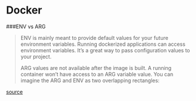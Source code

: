 # Docker

###ENV vs ARG

> ENV is mainly meant to provide default values for your future environment variables. Running dockerized applications can access environment variables. It’s a great way to pass configuration values to your project.
>
> ARG values are not available after the image is built. A running container won’t have access to an ARG variable value. You can imagine the ARG and ENV as two overlapping rectangles:

[source](https://vsupalov.com/docker-arg-vs-env/)

